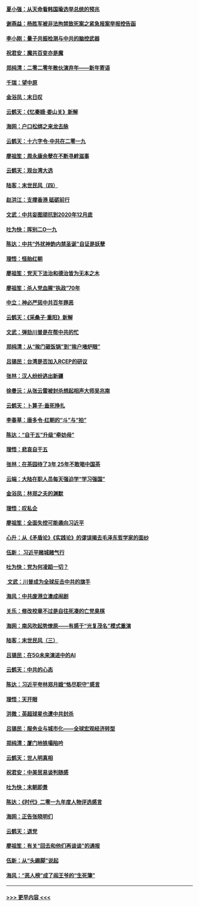 #### [夏小强：从天命看韩国瑜选举总统的预兆](../pages/nsc993/n11756696.md?t=12311911) 
#### [谢燕益：杨胜军被非法拘禁致死案之紧急报案举报控告函](../pages/nsc993/n11756134.md?t=12311911) 
#### [李小刚：量子共振检测与中共的脑控武器](../pages/nsc993/n11754518.md?t=12311911) 
#### [祝君安：魔共百变亦是魔](../pages/nsc993/n11754469.md?t=12311911) 
#### [郑纯清：二零二零年散伙演弃年——新年寄语](../pages/nsc993/n11754195.md?t=12311911) 
#### [千瑞：望中原](../pages/nsc993/n11754159.md?t=12311911) 
#### [金浴凤：末日叹](../pages/nsc993/n11752359.md?t=12311911) 
#### [云鹤天：《忆秦娥‧娄山关》新解](../pages/nsc993/n11752348.md?t=12311911) 
#### [海网：户口松绑之来龙去脉](../pages/nsc993/n11752328.md?t=12311911) 
#### [云鹤天：十六字令‧中共在二零一九](../pages/nsc993/n11752305.md?t=12311911) 
#### [廖祖笙：周永康余孽在不断寻衅滋事](../pages/nsc993/n11751013.md?t=12311911) 
#### [云鹤天：观台湾大选](../pages/nsc993/n11751007.md?t=12311911) 
#### [陆客：末世民风（四）](../pages/nsc993/n11749203.md?t=12311911) 
#### [赵洪江：支撑香港 砥砺前行](../pages/nsc993/n11748482.md?t=12311911) 
#### [文武：中共妄图顽抗到2020年12月底](../pages/nsc993/n11748446.md?t=12311911) 
#### [吐为快：挥别二O一九](../pages/nsc993/n11748411.md?t=12311911) 
#### [陈达：中共“外扰神韵内禁圣诞”自证是妖孽](../pages/nsc993/n11748226.md?t=12311911) 
#### [理悟：怪胎红朝](../pages/nsc993/n11748206.md?t=12311911) 
#### [廖祖笙：党天下法治和德治皆为无本之木](../pages/nsc993/n11748135.md?t=12311911) 
#### [廖祖笙：杀人党血腥“执政”70年](../pages/nsc993/n11745144.md?t=12311911) 
#### [中立：神必严惩中共百年罪恶](../pages/nsc993/n11744970.md?t=12311911) 
#### [云鹤天：《采桑子‧重阳》新解](../pages/nsc993/n11744948.md?t=12311911) 
#### [文武：弹劾川普是在帮中共的忙](../pages/nsc993/n11744758.md?t=12311911) 
#### [郑纯清：从“挨门砸饭锅”到“挨户堵炉眼”](../pages/nsc993/n11744745.md?t=12311911) 
#### [吕锡民：台湾是否加入RCEP的研议](../pages/nsc993/n11744701.md?t=12311911) 
#### [张林：汉人纷纷逃出新疆](../pages/nsc993/n11743530.md?t=12311911) 
#### [徐曼沅：从张云雷被封杀想起相声大师吴兆南](../pages/nsc993/n11741816.md?t=12311911) 
#### [云鹤天：卜算子‧垂死挣扎](../pages/nsc993/n11739956.md?t=12311911) 
#### [李春草：唐多令‧红朝的“斗”与“拍”](../pages/nsc993/n11739830.md?t=12311911) 
#### [陈达：“自干五”升级“牵妨母”](../pages/nsc993/n11739724.md?t=12311911) 
#### [理悟：悲哀自干五](../pages/nsc993/n11739547.md?t=12311911) 
#### [张林：在茶园待了3年 25年不敢喝中国茶](../pages/nsc993/n11739240.md?t=12311911) 
#### [云端：大陆在职人员每天强迫学“学习强国”](../pages/nsc993/n11738735.md?t=12311911) 
#### [金浴凤：林郑之夫的渊默](../pages/nsc993/n11737735.md?t=12311911) 
#### [理悟：叹私企](../pages/nsc993/n11737715.md?t=12311911) 
#### [廖祖笙：全面失控可能袭向习近平](../pages/nsc993/n11737704.md?t=12311911) 
#### [心升：从《矛盾论》《实践论》的谬误揭去毛泽东哲学家的面纱](../pages/nsc993/n11736962.md?t=12311911) 
#### [伍新： 习近平赌城赌气行](../pages/nsc993/n11736929.md?t=12311911) 
#### [吐为快：党为何凌蹈一切？](../pages/nsc993/n11736915.md?t=12311911) 
#### [ 文武：川普成为全球反击中共的旗手](../pages/nsc993/n11736882.md?t=12311911) 
#### [海风：中共废港立澳成闹剧](../pages/nsc993/n11735857.md?t=12311911) 
#### [关乐：修改校章不过是自往死凑的亡党臭棋](../pages/nsc993/n11735097.md?t=12311911) 
#### [海网：南风吹起势燎原——有感于“光复茂名”模式重演](../pages/nsc993/n11732308.md?t=12311911) 
#### [陆客：末世民风（三）](../pages/nsc993/n11732211.md?t=12311911) 
#### [吕锡民：在5G未来演进中的AI](../pages/nsc993/n11730010.md?t=12311911) 
#### [云鹤天：中共的心态](../pages/nsc993/n11729906.md?t=12311911) 
#### [陈达：习近平夸林郑月娥“恪尽职守”感言](../pages/nsc993/n11729881.md?t=12311911) 
#### [理悟：天开眼](../pages/nsc993/n11729699.md?t=12311911) 
#### [洪微：英超球星也遭中共封杀](../pages/nsc993/n11727243.md?t=12311911) 
#### [吕锡民：服务业与城市化——全球宏观经济转型](../pages/nsc993/n11725845.md?t=12311911) 
#### [郑纯清：厦门地铁塌陷吟](../pages/nsc993/n11725813.md?t=12311911) 
#### [云鹤天：世人明真相](../pages/nsc993/n11725621.md?t=12311911) 
#### [祝君安：中美贸易谈判随感](../pages/nsc993/n11725609.md?t=12311911) 
#### [吐为快：末朝即景](../pages/nsc993/n11723365.md?t=12311911) 
#### [陈达：《时代》二零一九年度人物评选感言](../pages/nsc993/n11723337.md?t=12311911) 
#### [海网：正告张晓明们](../pages/nsc993/n11723228.md?t=12311911) 
#### [云鹤天：退党](../pages/nsc993/n11723056.md?t=12311911) 
#### [廖祖笙：有关“回去和他们再谈谈”的通报](../pages/nsc993/n11722442.md?t=12311911) 
#### [伍新：从“头踢脚”说起](../pages/nsc993/n11722429.md?t=12311911) 
#### [海风：“恶人榜”成了阎王爷的“生死簿”](../pages/nsc993/n11722272.md?t=12311911) 

----
#### [ >>> 更早内容 <<< ](../indexes/nsc993-earlier.md)
